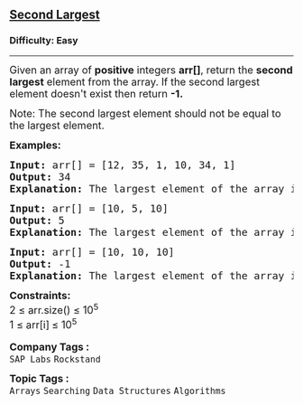 <h2><a href="https://www.geeksforgeeks.org/problems/second-largest3735/1">Second Largest</a></h2><h3>Difficulty: Easy</h3><hr><div class="problems_problem_content__Xm_eO"><p><span style="font-size: 18px;">Given an array of <strong>positive</strong> integers <strong>arr[]</strong>, return the <strong>second largest</strong> element from the array. </span><span style="font-size: 18px;">If the second largest element doesn't exist then return <strong>-1.</strong></span></p>
<p><span style="font-size: 18px;">Note: The second largest element should not be equal to the largest element.</span></p>
<p><span style="font-size: 18px;"><strong>Examples:</strong></span></p>
<pre><span style="font-size: 18px;"><strong>Input:</strong> arr[] = [12, 35, 1, 10, 34, 1]
<strong>Output:</strong> 34
<strong>Explanation: </strong>The largest element of the array is 35 and the second largest element is 34.</span></pre>
<pre><span style="font-size: 18px;"><strong>Input:</strong> arr[] = [10, 5, 10]
<strong>Output:</strong> 5
<strong>Explanation: </strong>The largest element of the array is 10 and the second largest element is 5.</span></pre>
<pre><span style="font-size: 18px;"><strong>Input:</strong> arr[] = [10, 10, 10]
<strong>Output:</strong> -1
<strong>Explanation: </strong>The largest element of the array is 10 and the second largest element does not exist.</span></pre>
<p><span style="font-size: 18px;"><strong>Constraints:</strong><br>2 ≤ arr.size() ≤ 10<sup>5</sup><br>1 ≤ arr[i]<sub>&nbsp;</sub>≤ 10<sup>5</sup></span></p></div><p><span style=font-size:18px><strong>Company Tags : </strong><br><code>SAP Labs</code>&nbsp;<code>Rockstand</code>&nbsp;<br><p><span style=font-size:18px><strong>Topic Tags : </strong><br><code>Arrays</code>&nbsp;<code>Searching</code>&nbsp;<code>Data Structures</code>&nbsp;<code>Algorithms</code>&nbsp;